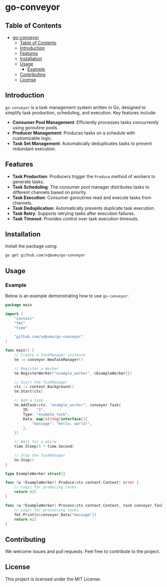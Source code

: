 # go-conveyor

## Table of Contents

- [go-conveyor](#go-conveyor)
	- [Table of Contents](#table-of-contents)
	- [Introduction](#introduction)
	- [Features](#features)
	- [Installation](#installation)
	- [Usage](#usage)
		- [Example](#example)
	- [Contributing](#contributing)
	- [License](#license)

## Introduction

`go-conveyor` is a task management system written in Go, designed to simplify task production, scheduling, and execution. Key features include:

* **Consumer Pool Management**: Efficiently processes tasks concurrently using goroutine pools.
* **Producer Management**: Produces tasks on a schedule with customizable logic.
* **Task Set Management**: Automatically deduplicates tasks to prevent redundant execution.

## Features

* **Task Production**: Producers trigger the `Produce` method of workers to generate tasks.
* **Task Scheduling**: The consumer pool manager distributes tasks to different channels based on priority.
* **Task Execution**: Consumer goroutines read and execute tasks from channels.
* **Task Deduplication**: Automatically prevents duplicate task execution.
* **Task Retry**: Supports retrying tasks after execution failures.
* **Task Timeout**: Provides control over task execution timeouts.

## Installation

Install the package using:

```bash
go get github.com/xqbumu/go-conveyor
```

## Usage

### Example

Below is an example demonstrating how to use `go-conveyor`:

```go
package main

import (
	"context"
	"fmt"
	"time"

	"github.com/xqbumu/go-conveyor"
)

func main() {
	// Create a TaskManager instance
	tm := conveyor.NewTaskManager()

	// Register a Worker
	tm.RegisterWorker("example_worker", &ExampleWorker{})

	// Start the TaskManager
	ctx := context.Background()
	tm.Start(ctx)

	// Add a task
	tm.AddTask(ctx, "example_worker", conveyor.Task{
		ID:   "1",
		Type: "example_task",
		Data: map[string]interface{}{
			"message": "Hello, world!",
		},
	})

	// Wait for a while
	time.Sleep(5 * time.Second)

	// Stop the TaskManager
	tm.Stop()
}

type ExampleWorker struct{}

func (w *ExampleWorker) Produce(ctx context.Context) error {
	// Logic for producing tasks
	return nil
}

func (w *ExampleWorker) Process(ctx context.Context, task conveyor.Task) error {
	// Logic for processing tasks
	fmt.Println(conveyor.Data["message"])
	return nil
}
```

## Contributing

We welcome issues and pull requests. Feel free to contribute to the project.

## License

This project is licensed under the MIT License.
